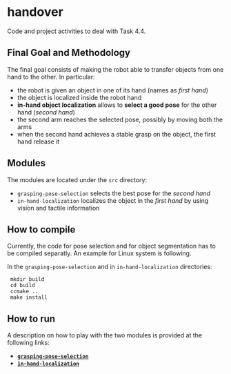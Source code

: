 # handover
Code and project activities to deal with Task 4.4.

## Final Goal and Methodology

The final goal consists of making the robot able to transfer objects from one hand to the other. In particular:
- the robot is given an object in one of its hand (names as _first hand_)
- the object is localized inside the robot hand
- **in-hand object localization** allows to **select a good pose** for the other hand (_second hand_)
- the second arm reaches the selected pose, possibly by moving both the arms
- when the second hand achieves a stable grasp on the object, the first hand release it

## Modules

The modules are located under the `src` directory:
- `grasping-pose-selection` selects the best pose for the _second hand_
- `in-hand-localization` localizes the object in the _first hand_ by using vision and tactile information

## How to compile

Currently, the code for pose selection and for object segmentation has to be compiled separatly. An example for Linux system is following. 

In the `grasping-pose-selection` and in `in-hand-localization` directories:
```
 mkdir build
 cd build
 ccmake ..
 make install
```

## How to run 

A description on how to play with the two modules is provided at the following links:

- [**`grasping-pose-selection`**](https://github.com/tacman-fp7/handover/tree/master/src/grasping-pose-selection/app)
- [**`in-hand-localization`**](https://github.com/tacman-fp7/handover/tree/master/src/in-hand-localization/in-hand-segmentation/app)



